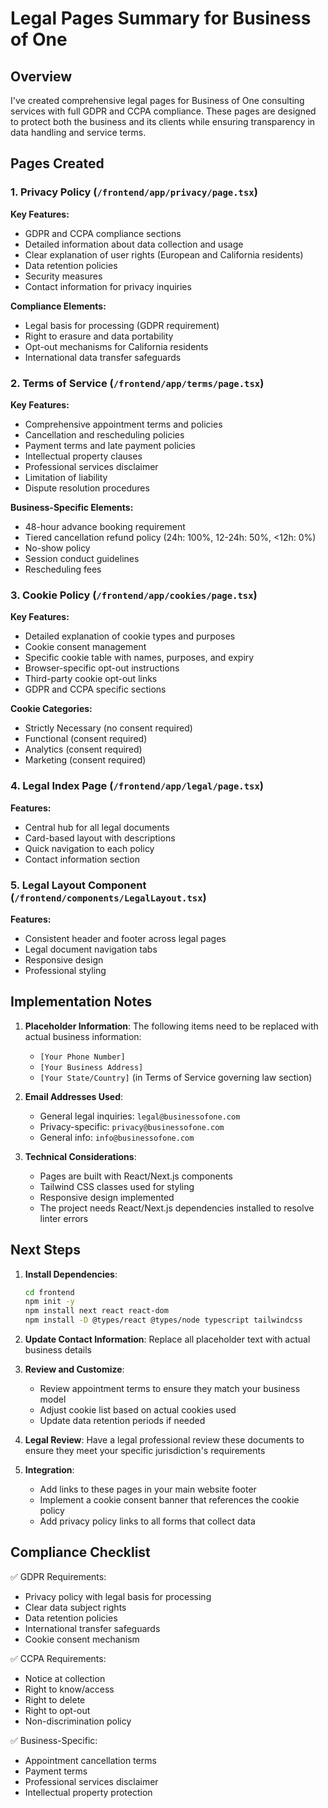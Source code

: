 # Legal Pages Summary for Business of One

## Overview
I've created comprehensive legal pages for Business of One consulting services with full GDPR and CCPA compliance. These pages are designed to protect both the business and its clients while ensuring transparency in data handling and service terms.

## Pages Created

### 1. Privacy Policy (`/frontend/app/privacy/page.tsx`)
**Key Features:**
- GDPR and CCPA compliance sections
- Detailed information about data collection and usage
- Clear explanation of user rights (European and California residents)
- Data retention policies
- Security measures
- Contact information for privacy inquiries

**Compliance Elements:**
- Legal basis for processing (GDPR requirement)
- Right to erasure and data portability
- Opt-out mechanisms for California residents
- International data transfer safeguards

### 2. Terms of Service (`/frontend/app/terms/page.tsx`)
**Key Features:**
- Comprehensive appointment terms and policies
- Cancellation and rescheduling policies
- Payment terms and late payment policies
- Intellectual property clauses
- Professional services disclaimer
- Limitation of liability
- Dispute resolution procedures

**Business-Specific Elements:**
- 48-hour advance booking requirement
- Tiered cancellation refund policy (24h: 100%, 12-24h: 50%, <12h: 0%)
- No-show policy
- Session conduct guidelines
- Rescheduling fees

### 3. Cookie Policy (`/frontend/app/cookies/page.tsx`)
**Key Features:**
- Detailed explanation of cookie types and purposes
- Cookie consent management
- Specific cookie table with names, purposes, and expiry
- Browser-specific opt-out instructions
- Third-party cookie opt-out links
- GDPR and CCPA specific sections

**Cookie Categories:**
- Strictly Necessary (no consent required)
- Functional (consent required)
- Analytics (consent required)
- Marketing (consent required)

### 4. Legal Index Page (`/frontend/app/legal/page.tsx`)
**Features:**
- Central hub for all legal documents
- Card-based layout with descriptions
- Quick navigation to each policy
- Contact information section

### 5. Legal Layout Component (`/frontend/components/LegalLayout.tsx`)
**Features:**
- Consistent header and footer across legal pages
- Legal document navigation tabs
- Responsive design
- Professional styling

## Implementation Notes

1. **Placeholder Information**: The following items need to be replaced with actual business information:
   - `[Your Phone Number]`
   - `[Your Business Address]`
   - `[Your State/Country]` (in Terms of Service governing law section)

2. **Email Addresses Used**:
   - General legal inquiries: `legal@businessofone.com`
   - Privacy-specific: `privacy@businessofone.com`
   - General info: `info@businessofone.com`

3. **Technical Considerations**:
   - Pages are built with React/Next.js components
   - Tailwind CSS classes used for styling
   - Responsive design implemented
   - The project needs React/Next.js dependencies installed to resolve linter errors

## Next Steps

1. **Install Dependencies**: 
   ```bash
   cd frontend
   npm init -y
   npm install next react react-dom
   npm install -D @types/react @types/node typescript tailwindcss
   ```

2. **Update Contact Information**: Replace all placeholder text with actual business details

3. **Review and Customize**: 
   - Review appointment terms to ensure they match your business model
   - Adjust cookie list based on actual cookies used
   - Update data retention periods if needed

4. **Legal Review**: Have a legal professional review these documents to ensure they meet your specific jurisdiction's requirements

5. **Integration**:
   - Add links to these pages in your main website footer
   - Implement a cookie consent banner that references the cookie policy
   - Add privacy policy links to all forms that collect data

## Compliance Checklist

✅ GDPR Requirements:
- Privacy policy with legal basis for processing
- Clear data subject rights
- Data retention policies
- International transfer safeguards
- Cookie consent mechanism

✅ CCPA Requirements:
- Notice at collection
- Right to know/access
- Right to delete
- Right to opt-out
- Non-discrimination policy

✅ Business-Specific:
- Appointment cancellation terms
- Payment terms
- Professional services disclaimer
- Intellectual property protection